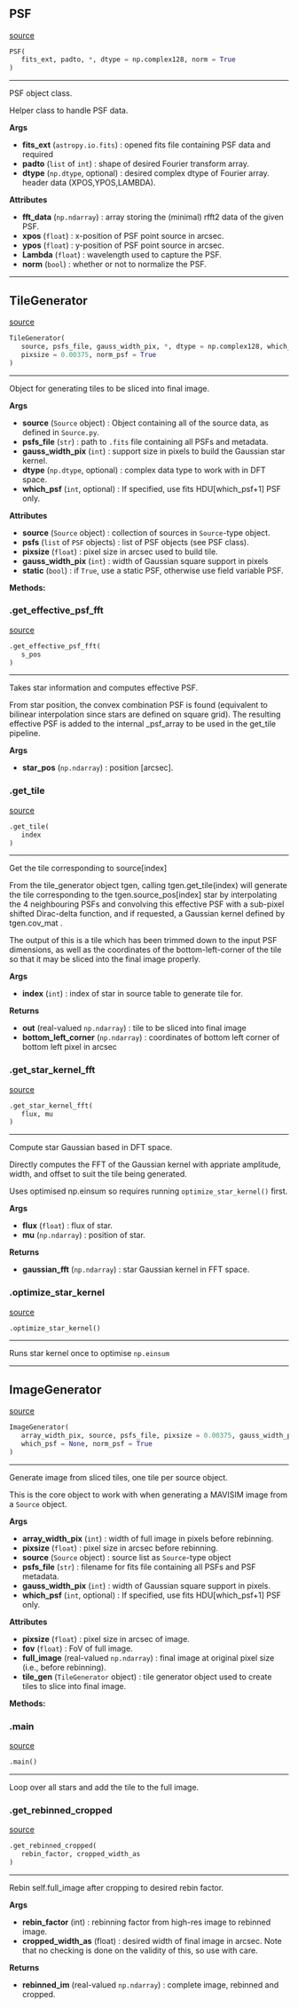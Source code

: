 #


## PSF
[source](https://github.com/smonty93/mavisim/blob/v1.1dev/mavisim/generate_image.py/#L5)
```python 
PSF(
   fits_ext, padto, *, dtype = np.complex128, norm = True
)
```


---
PSF object class.

Helper class to handle PSF data.


**Args**

* **fits_ext** (`astropy.io.fits`) : opened fits file containing PSF data and required
* **padto** (`list` of `int`) : shape of desired Fourier transform array.
* **dtype** (`np.dtype`, optional) : desired complex dtype of Fourier array.
header data (XPOS,YPOS,LAMBDA).


**Attributes**

* **fft_data** (`np.ndarray`) : array storing the (minimal) rfft2 data of the given PSF.
* **xpos** (`float`) : x-position of PSF point source in arcsec.
* **ypos** (`float`) : y-position of PSF point source in arcsec.
* **Lambda** (`float`) : wavelength used to capture the PSF.
* **norm** (`bool`) : whether or not to normalize the PSF.


----


## TileGenerator
[source](https://github.com/smonty93/mavisim/blob/v1.1dev/mavisim/generate_image.py/#L35)
```python 
TileGenerator(
   source, psfs_file, gauss_width_pix, *, dtype = np.complex128, which_psf = None,
   pixsize = 0.00375, norm_psf = True
)
```


---
Object for generating tiles to be sliced into final image.


**Args**

* **source** (`Source` object) : Object containing all of the source data, as defined in `Source.py`.
* **psfs_file** (`str`) : path to `.fits` file containing all PSFs and metadata.
* **gauss_width_pix** (`int`) : support size in pixels to build the Gaussian star kernel.
* **dtype** (`np.dtype`, optional) : complex data type to work with in DFT space.
* **which_psf** (`int`, optional) : If specified, use fits HDU[which_psf+1] PSF only.


**Attributes**

* **source** (`Source` object) : collection of sources in `Source`-type object.
* **psfs** (`list` of `PSF` objects) : list of PSF objects (see PSF class).
* **pixsize** (`float`) : pixel size in arcsec used to build tile.
* **gauss_width_pix** (`int`) : width of Gaussian square support in pixels
* **static** (`bool`) : if `True`, use a static PSF, otherwise use field variable PSF.



**Methods:**


### .get_effective_psf_fft
[source](https://github.com/smonty93/mavisim/blob/v1.1dev/mavisim/generate_image.py/#L107)
```python
.get_effective_psf_fft(
   s_pos
)
```

---
Takes star information and computes effective PSF.

From star position, the convex combination PSF is found
(equivalent to bilinear interpolation since stars are defined
on square grid). The resulting effective PSF is added to the 
internal _psf_array to be used in the get_tile pipeline.


**Args**

* **star_pos** (`np.ndarray`) : position [arcsec].


### .get_tile
[source](https://github.com/smonty93/mavisim/blob/v1.1dev/mavisim/generate_image.py/#L140)
```python
.get_tile(
   index
)
```

---
Get the tile corresponding to source[index]

From the tile_generator object tgen, calling tgen.get_tile(index) will
generate the tile corresponding to the tgen.source_pos[index] star by 
interpolating the 4 neighbouring PSFs and convolving this effective
PSF with a sub-pixel shifted Dirac-delta function, and if requested, a 
Gaussian kernel defined by tgen.cov_mat .

The output of this is a tile which has been trimmed down to the input
PSF dimensions, as well as the coordinates of the bottom-left-corner
of the tile so that it may be sliced into the final image properly.


**Args**

* **index** (`int`) : index of star in source table to generate tile for.


**Returns**

* **out** (real-valued `np.ndarray`) : tile to be sliced into final image
* **bottom_left_corner** (`np.ndarray`) : coordinates of bottom left corner of bottom left pixel in arcsec


### .get_star_kernel_fft
[source](https://github.com/smonty93/mavisim/blob/v1.1dev/mavisim/generate_image.py/#L216)
```python
.get_star_kernel_fft(
   flux, mu
)
```

---
Compute star Gaussian based in DFT space.

Directly computes the FFT of the Gaussian kernel with appriate amplitude, 
width, and offset to suit the tile being generated.

Uses optimised np.einsum so requires running `optimize_star_kernel()` first.


**Args**

* **flux** (`float`) : flux of star.
* **mu** (`np.ndarray`) : position of star.


**Returns**

* **gaussian_fft** (`np.ndarray`) : star Gaussian kernel in FFT space.


### .optimize_star_kernel
[source](https://github.com/smonty93/mavisim/blob/v1.1dev/mavisim/generate_image.py/#L256)
```python
.optimize_star_kernel()
```

---
Runs star kernel once to optimise `np.einsum`


----


## ImageGenerator
[source](https://github.com/smonty93/mavisim/blob/v1.1dev/mavisim/generate_image.py/#L278)
```python 
ImageGenerator(
   array_width_pix, source, psfs_file, pixsize = 0.00375, gauss_width_pix = 34,
   which_psf = None, norm_psf = True
)
```


---
Generate image from sliced tiles, one tile per source object.

This is the core object to work with when generating a MAVISIM image from
a `Source` object.


**Args**

* **array_width_pix** (`int`) : width of full image in pixels before rebinning.
* **pixsize** (`float`) : pixel size in arcsec before rebinning.
* **source** (`Source` object) : source list as `Source`-type object
* **psfs_file** (`str`) : filename for fits file containing all PSFs and PSF metadata.
* **gauss_width_pix** (`int`) : width of Gaussian square support in pixels.
* **which_psf** (`int`, optional) : If specified, use fits HDU[which_psf+1] PSF only.


**Attributes**

* **pixsize** (`float`) : pixel size in arcsec of image.
* **fov** (`float`) : FoV of full image.
* **full_image** (real-valued `np.ndarray`) : final image at original pixel size (i.e., before rebinning).
* **tile_gen** (`TileGenerator` object) : tile generator object used to create tiles to slice into final image.



**Methods:**


### .main
[source](https://github.com/smonty93/mavisim/blob/v1.1dev/mavisim/generate_image.py/#L311)
```python
.main()
```

---
Loop over all stars and add the tile to the full image.


### .get_rebinned_cropped
[source](https://github.com/smonty93/mavisim/blob/v1.1dev/mavisim/generate_image.py/#L324)
```python
.get_rebinned_cropped(
   rebin_factor, cropped_width_as
)
```

---
Rebin self.full_image after cropping to desired rebin factor.


**Args**

* **rebin_factor** (int) : rebinning factor from high-res image to rebinned image. 
* **cropped_width_as** (float) : desired width of final image in arcsec.
Note that no checking is done on the validity of this, so use with care.

**Returns**

* **rebinned_im** (real-valued `np.ndarray`) : complete image, rebinned and cropped. 

